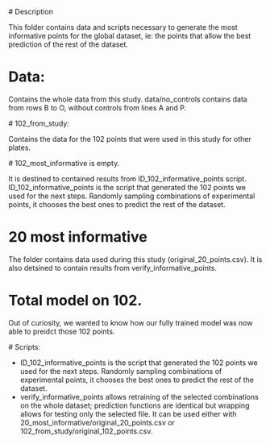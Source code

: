 # Description

This folder contains data and scripts necessary to generate the most informative points for the global dataset, ie: the points that allow the best prediction of the rest of the dataset.


# Data:

Contains the whole data from this study.
data/no_controls contains data from rows B to O, without controls from lines A and P.

# 102_from_study:

Contains the data for the 102 points that were used in this study for other plates.

# 102_most_informative is empty.

It is destined to contained results from ID_102_informative_points script.
ID_102_informative_points is the script that generated the 102 points we used for the next steps. Randomly sampling combinations of experimental points, it chooses the best ones to predict the rest of the dataset.

# 20 most informative

The folder contains data used during this study (original_20_points.csv).
It is also detsined to contain results from verify_informative_points.

# Total model on 102.
Out of curiosity, we wanted to know how our fully trained model was now able to preidct those 102 points.

# Scripts:

- ID_102_informative_points is the script that generated the 102 points we used for the next steps. Randomly sampling combinations of experimental points, it chooses the best ones to predict the rest of the dataset.
- verify_informative_points allows retraining of the selected combinations on the whole dataset; prediction functions are identical but wrapping allows for testing only the selected file. It can be used either with 20_most_informative/original_20_points.csv or 102_from_study/original_102_points.csv.


